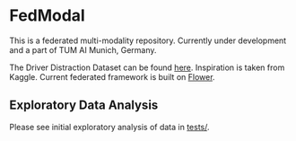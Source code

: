 # FedModal
This is a federated multi-modality repository. Currently under development and a part of TUM AI Munich, Germany. 

The Driver Distraction Dataset can be found [here](https://github.com/DialRC/DistractionDetectionDataset/tree/3ab71054bd98d8470b7393ca18ff233be493e6d4). Inspiration is taken from Kaggle. Current federated framework is built on [Flower](https://github.com/adap/flower). 

## Exploratory Data Analysis
Please see initial exploratory analysis of data in [tests/](https://github.com/WilliamLindskog/FedModal/tree/main/tests). 